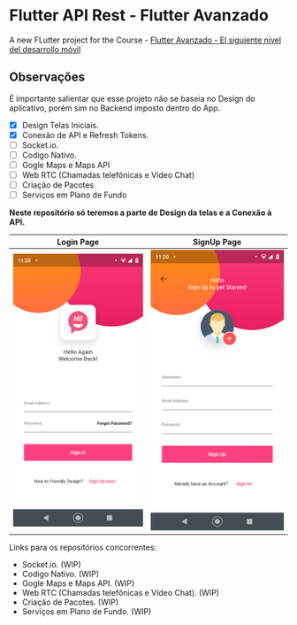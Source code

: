 # Flutter API Rest - Flutter Avanzado

A new FLutter project for the Course - [Flutter Avanzado - El siguiente nivel del desarrollo móvil](https://www.udemy.com/course/flutter-avanzado/)

## Observações

É importante salientar que esse projeto não se baseia no Design do aplicativo, porém sim no Backend imposto dentro do App.

- [X]   Design Telas Iniciais.
- [X]   Conexão de API e Refresh Tokens.
- [ ]   Socket.io.
- [ ]   Codigo Nativo.
- [ ]   Gogle Maps e Maps API
- [ ]   Web RTC (Chamadas telefônicas e Vídeo Chat)
- [ ]   Criação de Pacotes
- [ ]   Serviços em Plano de Fundo

<b>Neste repositório só teremos a parte de Design da telas e a Conexão à API.</b>

| Login Page | SignUp Page |
| ---------  | ----------- |
| ![Login](flutter_01.png)| ![SignUp](flutter_02.png)| 

Links para os repositórios concorrentes:

-   Socket.io. (WIP)
-   Codigo Nativo. (WIP)
-   Gogle Maps e Maps API. (WIP)
-   Web RTC (Chamadas telefônicas e Vídeo Chat). (WIP)
-   Criação de Pacotes. (WIP)
-   Serviços em Plano de Fundo. (WIP)